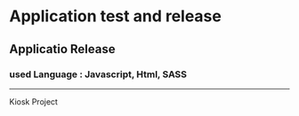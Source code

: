 # Application test and release
## Applicatio Release
### used Language : Javascript, Html, SASS

--------------------------------------------
Kiosk Project

